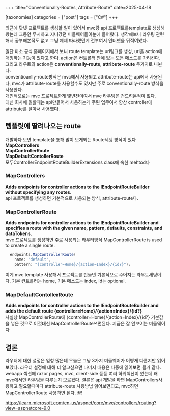 +++
title="Conventionally-Routes, Attribute-Route"
date=2025-04-18

[taxonomies]
categories = ["post"]
tags = ["C#"]
+++

최근에 닷넷 프로젝트를 생성할 일이 있어서 mvc랑 api 프로젝트를template로 생성해봤는데 그동안 무시하고 지나갔던 미들웨어들이눈에 들어왔다. 생각해보니 라우팅 관련해서 공부해본적도 없고 그냥 예제 따라했던게 전부여서 인터넷을 뒤적여봤다.  


일단 마소 공식 홈페이지에서 보니 route template는 url링크를 생성, url을 action에 매칭하는 기능이 있다고 한다.
action은 컨트롤러 안에 있는 모든 메소드를 가리킨다.  
그리고 라우트의 action은 **conventionally-route**, **attribute-route** 두가지로 나뉜다.  
conventioanlly-route방식은 mvc에서 사용되고 attribute-route는 api에서 사용된다,
mvc가 attribute-route를 사용할수도 있지만 주로 conventionally-route 방식을 사용한다.  
개인적으로는 mvc 프로젝트한게 몇년전이여서 mvc 라우팅은 건드려본적이 없다.  
대신 회사에 일할때는 api만들어서 사용하는게 주된 업무여서 항상 controller에 attribute를 달아서 사용했다.

## 템플릿에 딸려나오는 route
개발하다 보면 template을 통해 많이 보게되는 Route세팅 방식이 있다  
**MapControllers**  
**MapControllerRoute**  
**MapDefaultContollerRoute**   
모두ControllerEndpointRouteBuilderExtensions class에 속한 mehtod다


### MapControllers
**Adds endpoints for controller actions to the IEndpointRouteBuilder without specifying any routes.**  
api 프로젝트를 생성하면 기본적으로 사용되는 방식, attribute-route다.

### MapControllerRoute
**Adds endpoints for controller actions to the IEndpointRouteBuilder and specifies a route with the given name, pattern, defaults, constraints, and dataTokens.**  
mvc 프로젝트를 생성하면 주로  사용되는 라우터방식
MapControllerRoute is used to create a single route.
```cs
  endpoints.MapControllerRoute(
    name: "default",
    pattern: "{controller=Home}/{action=Index}/{id?}");
```
이게 mvc  template 사용해서 프로젝트를 만들면 기본적으로 주어지는 라우트세팅이다.
기본 컨트롤러는 home, 기본 메소드는 index, id는 optional.


### MapDefaultContollerRoute
**Adds endpoints for controller actions to the IEndpointRouteBuilder and adds the default route {controller=Home}/{action=Index}/{id?}**  
사실상 MapControllerRoute에 {controller=Home}/{action=Index}/{id?} 기본값을 넣은 것으로 이것대신 MapControllerRoute쓰면된다.
지금은 잘 안보이는 미들웨어다

## 결론
라우터에 대한 설정은 엄청 많은데 오늘은 그냥 3가지 미들웨어가 어떻게 다른지만 읽어보았다.
라우터 설정에 대해 더 알고싶으면 나머지 내용은 나중에 읽어보면 될거 같다.
webapp 섹션에 razor pages, mvc, client-side 등등 여러 하위섹션이 있는데 왜 mvc에서만 라우팅을 다루는지 모르겠다.
결론은 api 개발을 하면 MapControllers사용하고 필요할때마다 attribute-route 사용방법 읽어보면되고, mvc하면 MapControllerRoute 사용하면 된다. 끝!

https://learn.microsoft.com/en-us/aspnet/core/mvc/controllers/routing?view=aspnetcore-9.0
